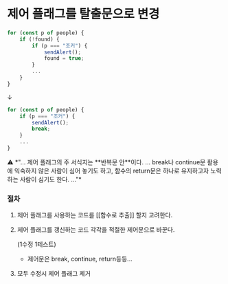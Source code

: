 # 제어 플래그를 탈출문으로 변경

```jsx
for (const p of people) {
	if (!found) {
		if (p === "조커") {
			sendAlert();
			found = true;
		}
		...
	}
}
```

↓

```jsx
for (const p of people) {
	if (p === "조커") {
		sendAlert();
		break;
	}
	...
}
```

<aside>
⚠️ *"... 제어 플래그의 주 서식지는 **반복문 안**이다. ... break나 continue문 활용에 익숙하지 않은 사람이 심어 놓기도 하고, 함수의 return문은 하나로 유지하고자 노력하는 사람이 심기도 한다. ..."*

</aside>

### 절차

1. 제어 플래그를 사용하는 코드를 [[함수로 추출]] 할지 고려한다.
2. 제어 플래그를 갱신하는 코드 각각을 적절한 제어문으로 바꾼다.

    (1수정 1테스트)

    - 제어문은 break, continue, return등등...
3. 모두 수정시 제어 플래그 제거
